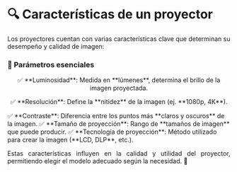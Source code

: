 # 🔍 Características de un proyector  

<p align= "justify">
Los proyectores cuentan con varias características clave que determinan su desempeño y calidad de imagen:  
</p>

### 📌 Parámetros esenciales  
<p align="center">
✅ **Luminosidad**: Medida en **lúmenes**, determina el brillo de la imagen proyectada. 
</p>
<p align="center">
✅ **Resolución**: Define la **nitidez** de la imagen (ej. **1080p, 4K**). 
</p>
✅ **Contraste**: Diferencia entre los puntos más **claros y oscuros** de la imagen.  
✅ **Tamaño de proyección**: Rango de **tamaños de imagen** que puede producir.  
✅ **Tecnología de proyección**: Método utilizado para crear la imagen (**LCD, DLP**, etc.).  
</p>

<p align="justify">
Estas características influyen en la calidad y utilidad del proyector, permitiendo elegir el modelo adecuado según la necesidad. 🎥  
</p>
